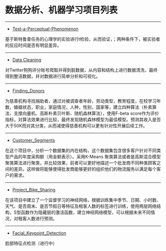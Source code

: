 
# 数据分析、机器学习项目列表
 
 ----
 - [Test-a-Perceptual-Phenomenon](https://github.com/ketra21/Test-a-Perceptual-Phenomenon)
 
 基于斯特鲁普任务的心理学的实验进行t检验，从而验证，；两种条件下，被实验者的反应时间是否有明显差异。
 
 ----
 - [Data Cleaning](https://github.com/ketra21/data_cleaning)
 
 对Twitter狗狗评分账号爬取并得到脏数据，从内容和结构上进行数据清洗，最终得到整洁数据，并对数据进行简单分析和可视化。
 
 ----
 - [Finding_Donors](https://github.com/ketra21/Finding_Donors)
 
 为慈善机构寻找捐助者，通过对被调查者年龄，劳动类型，教育程度，在校学习年数，婚姻状态，职业，家庭情况，人种，性别，国家等，建立四种算法（朴素算法、支撑向量机、高斯朴素贝叶斯、随机森林算法），使用F-beta score作为评价指标，对算法效果进行比较，最终发现随机森林模型为最佳模型。预测其收入是否大于50K而对其分类，从而减使得慈善机构可以更有针对性开展后续工作。
 
 ----
 - [Customer_Segments](https://github.com/ketra21/Customer_Segments)
 
 在这个项目中，分析一个数据集的内在结构，这个数据集包含很多客户针对不同类型产品的年度采购额（用金额表示）。采用K-Means 聚类算法或者是高斯混合模型聚类算法进行聚类，并比较效果，前者可以更好地描述一个批发商不同种类顾客之间的差异。这样做将能够使得批发商能够更好的组织他们的物流服务以满足每个客户的需求。
 
 ----
 - [Project_Bike_Sharing](https://github.com/ketra21/Project_Bike_Sharing)
 
 在该项目中建立了一个监督学习的神经网络，根据训练集中季节、日期、小时数、天气、是否周末、是否节假日等特征及租客人数的标签进行训练，使用两层网络结构，S型函数作为隐藏层的激活函数，建立神经网络模型，可以根据未来不同情况，对租客人数进行预测。
 
 ----
 - [Facial_Keypoint_Detection](https://github.com/ketra21/Facial_Keypoint_Detection)
 
 脸部特征点检测（进行中）
